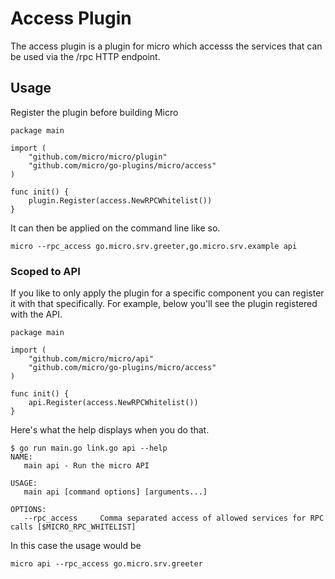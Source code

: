# Access Plugin

The access plugin is a plugin for micro which accesss the services that can be used via the /rpc HTTP endpoint.

## Usage

Register the plugin before building Micro

```
package main

import (
	"github.com/micro/micro/plugin"
	"github.com/micro/go-plugins/micro/access"
)

func init() {
	plugin.Register(access.NewRPCWhitelist())
}
```

It can then be applied on the command line like so.

```
micro --rpc_access go.micro.srv.greeter,go.micro.srv.example api
```

### Scoped to API

If you like to only apply the plugin for a specific component you can register it with that specifically. 
For example, below you'll see the plugin registered with the API.

```
package main

import (
	"github.com/micro/micro/api"
	"github.com/micro/go-plugins/micro/access"
)

func init() {
	api.Register(access.NewRPCWhitelist())
}
```

Here's what the help displays when you do that.

```
$ go run main.go link.go api --help
NAME:
   main api - Run the micro API

USAGE:
   main api [command options] [arguments...]

OPTIONS:
   --rpc_access 	Comma separated access of allowed services for RPC calls [$MICRO_RPC_WHITELIST]
```

In this case the usage would be

```
micro api --rpc_access go.micro.srv.greeter
```
